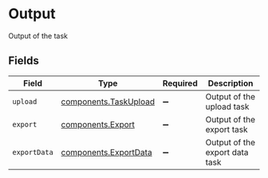# Output

Output of the task


## Fields

| Field                                                          | Type                                                           | Required                                                       | Description                                                    |
| -------------------------------------------------------------- | -------------------------------------------------------------- | -------------------------------------------------------------- | -------------------------------------------------------------- |
| `upload`                                                       | [components.TaskUpload](../../models/components/taskupload.md) | :heavy_minus_sign:                                             | Output of the upload task                                      |
| `export`                                                       | [components.Export](../../models/components/export.md)         | :heavy_minus_sign:                                             | Output of the export task                                      |
| `exportData`                                                   | [components.ExportData](../../models/components/exportdata.md) | :heavy_minus_sign:                                             | Output of the export data task                                 |